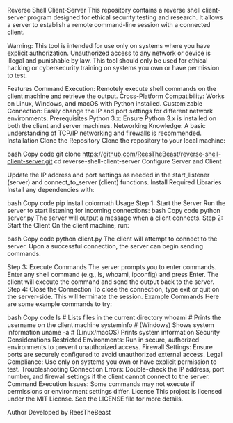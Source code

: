 Reverse Shell Client-Server
This repository contains a reverse shell client-server program designed for ethical security testing and research. It allows a server to establish a remote command-line session with a connected client.

Warning: This tool is intended for use only on systems where you have explicit authorization. Unauthorized access to any network or device is illegal and punishable by law. This tool should only be used for ethical hacking or cybersecurity training on systems you own or have permission to test.

Features
Command Execution: Remotely execute shell commands on the client machine and retrieve the output.
Cross-Platform Compatibility: Works on Linux, Windows, and macOS with Python installed.
Customizable Connection: Easily change the IP and port settings for different network environments.
Prerequisites
Python 3.x: Ensure Python 3.x is installed on both the client and server machines.
Networking Knowledge: A basic understanding of TCP/IP networking and firewalls is recommended.
Installation
Clone the Repository
Clone the repository to your local machine:

bash
Copy code
git clone https://github.com/ReesTheBeast/reverse-shell-client-server.git
cd reverse-shell-client-server
Configure Server and Client

Update the IP address and port settings as needed in the start_listener (server) and connect_to_server (client) functions.
Install Required Libraries
Install any dependencies with:

bash
Copy code
pip install colormath
Usage
Step 1: Start the Server
Run the server to start listening for incoming connections:
bash
Copy code
python server.py
The server will output a message when a client connects.
Step 2: Start the Client
On the client machine, run:

bash
Copy code
python client.py
The client will attempt to connect to the server. Upon a successful connection, the server can begin sending commands.

Step 3: Execute Commands
The server prompts you to enter commands. Enter any shell command (e.g., ls, whoami, ipconfig) and press Enter.
The client will execute the command and send the output back to the server.
Step 4: Close the Connection
To close the connection, type exit or quit on the server-side. This will terminate the session.
Example Commands
Here are some example commands to try:

bash
Copy code
ls           # Lists files in the current directory
whoami       # Prints the username on the client machine
systeminfo   # (Windows) Shows system information
uname -a     # (Linux/macOS) Prints system information
Security Considerations
Restricted Environments: Run in secure, authorized environments to prevent unauthorized access.
Firewall Settings: Ensure ports are securely configured to avoid unauthorized external access.
Legal Compliance: Use only on systems you own or have explicit permission to test.
Troubleshooting
Connection Errors: Double-check the IP address, port number, and firewall settings if the client cannot connect to the server.
Command Execution Issues: Some commands may not execute if permissions or environment settings differ.
License
This project is licensed under the MIT License. See the LICENSE file for more details.

Author
Developed by ReesTheBeast
